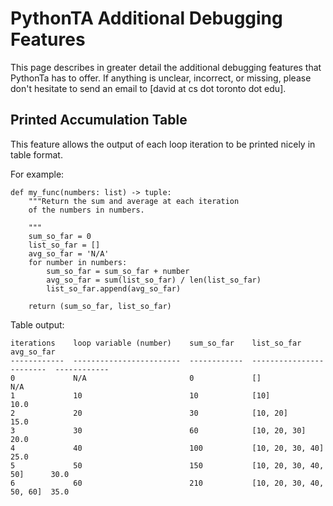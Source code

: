 # PythonTA Additional Debugging Features

This page describes in greater detail the additional debugging features that
PythonTa has to offer. If anything is unclear, incorrect, or missing, please don't hesitate to send an
email to \[david at cs dot toronto dot edu\].

## Printed Accumulation Table

This feature allows the output of each loop iteration to be printed
nicely in table format.

For example:

```
def my_func(numbers: list) -> tuple:
    """Return the sum and average at each iteration
    of the numbers in numbers.

    """
    sum_so_far = 0
    list_so_far = []
    avg_so_far = 'N/A'
    for number in numbers:
        sum_so_far = sum_so_far + number
        avg_so_far = sum(list_so_far) / len(list_so_far)
        list_so_far.append(avg_so_far)

    return (sum_so_far, list_so_far)
```

Table output:

```
iterations    loop variable (number)    sum_so_far    list_so_far               avg_so_far
------------  ------------------------  ------------  ------------------------  ------------
0             N/A                       0             []                        N/A
1             10                        10            [10]                      10.0
2             20                        30            [10, 20]                  15.0
3             30                        60            [10, 20, 30]              20.0
4             40                        100           [10, 20, 30, 40]          25.0
5             50                        150           [10, 20, 30, 40, 50]      30.0
6             60                        210           [10, 20, 30, 40, 50, 60]  35.0
```
